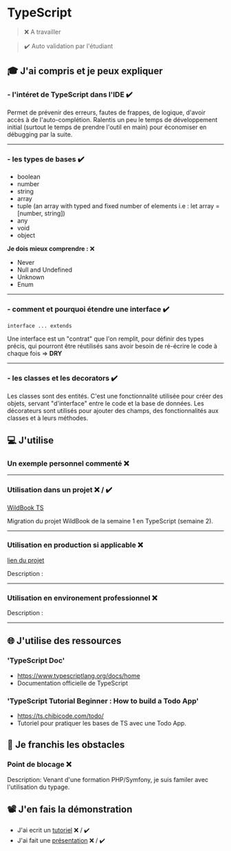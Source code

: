 # TypeScript

> ❌ A travailler

> ✔️ Auto validation par l'étudiant

## 🎓 J'ai compris et je peux expliquer

### - l'intéret de TypeScript dans l'IDE ✔️

Permet de prévenir des erreurs, fautes de frappes, de logique, d'avoir accès à de l'auto-complétion. Ralentis un peu le temps de développement initial (surtout le temps de prendre l'outil en main) pour économiser en débugging par la suite.

***

### - les types de bases ✔️

- boolean
- number
- string
- array
- tuple (an array with typed and fixed number of elements i.e : let array = [number, string])
- any
- void
- object

**Je dois mieux comprendre :** ❌

- Never
- Null and Undefined
- Unknown
- Enum

***

### - comment et pourquoi étendre une interface ✔️

`interface ... extends`

Une interface est un "contrat" que l'on remplit, pour définir des types précis, qui pourront être réutilisés sans avoir besoin de ré-écrire le code à chaque fois => **DRY**

***

### - les classes et les decorators ✔️

Les classes sont des entités. C'est une fonctionnalité utilisée pour créer des objets, servant "d'interface" entre le code et la base de données.
Les décorateurs sont utilisés pour ajouter des champs, des fonctionnalités aux classes et à leurs méthodes.

## 💻 J'utilise

### Un exemple personnel commenté ❌

***

### Utilisation dans un projet ❌ / ✔️

[WildBook TS](https://github.com/VictorGugg/wild-book-ts)

Migration du projet WildBook de la semaine 1 en TypeScript (semaine 2).

***

### Utilisation en production si applicable ❌

[lien du projet](...)

Description :

***

### Utilisation en environement professionnel ❌

Description :

***

## 🌐 J'utilise des ressources

### 'TypeScript Doc'

- https://www.typescriptlang.org/docs/home
- Documentation officielle de TypeScript

### 'TypeScript Tutorial Beginner : How to build a Todo App'

- https://ts.chibicode.com/todo/
- Tutoriel pour pratiquer les bases de TS avec une Todo App.

## 🚧 Je franchis les obstacles

### Point de blocage ❌

Description: Venant d'une formation PHP/Symfony, je suis familer avec l'utilisation du typage.

## 📽️ J'en fais la démonstration

- J'ai ecrit un [tutoriel](...) ❌ / ✔️
- J'ai fait une [présentation](...) ❌ / ✔️
